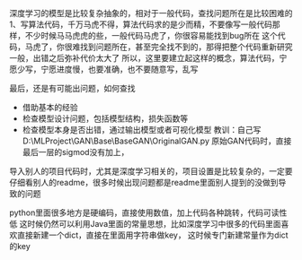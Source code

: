 深度学习的模型是比较复杂抽象的，相对于一般代码，查找问题所在是比较困难的
1、写算法代码，千万马虎不得，算法代码求的是少而精，不要像写一般代码那样，不少时候马马虎虎的些，一般代码马虎了，你很容易能找到bug所在
这个代码，马虎了，你很难找到问题所在，甚至完全找不到的，那得把整个代码重新研究一般，出错之后弥补代价太大了
所以，这里要建立起这样的概念，算法代码，宁愿少写，宁愿进度慢，也要准确，也不要随意写，乱写

最后，还是有可能出问题，如何查找
- 借助基本的经验
- 检查模型设计问题，包括模型结构，损失函数等
- 检查模型本身是否出错，通过输出模型或者可视化模型
教训：自己写D:\MLProject\GAN\Base\BaseGAN\OriginalGAN.py 原始GAN代码时，直接最后一层的sigmod没有加上，

导入别人的项目代码时，尤其是深度学习相关的，项目设置是比较复杂的，一定要仔细看别人的readme，很多时候出现问题都是readme里面别人提到的没做到导致的问题

python里面很多地方是硬编码，直接使用数值，加上代码各种跳转，代码可读性低
这时候仍然可以利用Java里面的常量思想，比如深度学习中很多的代码里面喜欢直接新建一个dict，直接在里面用字符串做key，
这时候专门新建常量作为dict的key
